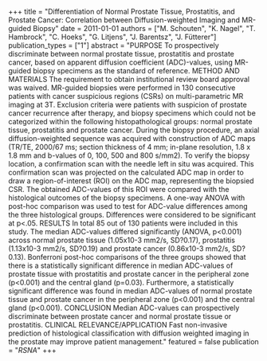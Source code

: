 +++
title = "Differentiation of Normal Prostate Tissue, Prostatitis, and Prostate Cancer: Correlation between Diffusion-weighted Imaging and MR-guided Biopsy"
date = 2011-01-01
authors = ["M. Schouten", "K. Nagel", "T. Hambrock", "C. Hoeks", "G. Litjens", "J. Barentsz", "J. Fütterer"]
publication_types = ["1"]
abstract = "PURPOSE To prospectively discriminate between normal prostate tissue, prostatitis and prostate cancer, based on apparent diffusion coefficient (ADC)-values, using MR-guided biopsy specimens as the standard of reference. METHOD AND MATERIALS The requirement to obtain institutional review board approval was waived. MR-guided biopsies were performed in 130 consecutive patients with cancer suspicious regions (CSRs) on multi-parametric MR imaging at 3T. Exclusion criteria were patients with suspicion of prostate cancer recurrence after therapy, and biopsy specimens which could not be categorized within the following histopathological groups: normal prostate tissue, prostatitis and prostate cancer. During the biopsy procedure, an axial diffusion-weighted sequence was acquired with construction of ADC maps (TR/TE, 2000/67 ms; section thickness of 4 mm; in-plane resolution, 1.8 x 1.8 mm and b-values of 0, 100, 500 and 800 s/mm2). To verify the biopsy location, a confirmation scan with the needle left in situ was acquired. This confirmation scan was projected on the calculated ADC map in order to draw a region-of-interest (ROI) on the ADC map, representing the biopsied CSR. The obtained ADC-values of this ROI were compared with the histological outcomes of the biopsy specimens. A one-way ANOVA with post-hoc comparison was used to test for ADC-value differences among the three histological groups. Differences were considered to be significant at p<.05. RESULTS In total 85 out of 130 patients were included in this study. The median ADC-values differed significantly (ANOVA, p<0.001) across normal prostate tissue (1.05x10-3 mm2/s, SD?0.17), prostatitis (1.13x10-3 mm2/s, SD?0.19) and prostate cancer (0.86x10-3 mm2/s, SD?0.13). Bonferroni post-hoc comparisons of the three groups showed that there is a statistically significant difference in median ADC-values of prostate tissue with prostatitis and prostate cancer in the peripheral zone (p<0.001) and the central gland (p=0.03). Furthermore, a statistically significant difference was found in median ADC-values of normal prostate tissue and prostate cancer in the peripheral zone (p<0.001) and the central gland (p<0.001). CONCLUSION Median ADC-values can prospectively discriminate between prostate cancer and normal prostate tissue or prostatitis. CLINICAL RELEVANCE/APPLICATION Fast non-invasive prediction of histological classification with diffusion weighted imaging in the prostate may improve patient management."
featured = false
publication = "*RSNA*"
+++

